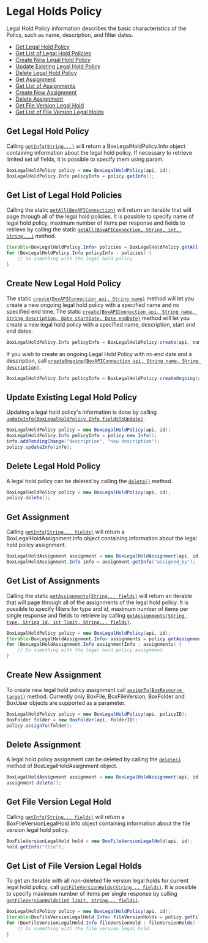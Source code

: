 Legal Holds Policy
==================

Legal Hold Policy information describes the basic characteristics of the Policy,
such as name, description, and filter dates.

<!-- START doctoc generated TOC please keep comment here to allow auto update -->
<!-- DON'T EDIT THIS SECTION, INSTEAD RE-RUN doctoc TO UPDATE -->


- [Get Legal Hold Policy](#get-legal-hold-policy)
- [Get List of Legal Hold Policies](#get-list-of-legal-hold-policies)
- [Create New Legal Hold Policy](#create-new-legal-hold-policy)
- [Update Existing Legal Hold Policy](#update-existing-legal-hold-policy)
- [Delete Legal Hold Policy](#delete-legal-hold-policy)
- [Get Assignment](#get-assignment)
- [Get List of Assignments](#get-list-of-assignments)
- [Create New Assignment](#create-new-assignment)
- [Delete Assignment](#delete-assignment)
- [Get File Version Legal Hold](#get-file-version-legal-hold)
- [Get List of File Version Legal Holds](#get-list-of-file-version-legal-holds)

<!-- END doctoc generated TOC please keep comment here to allow auto update -->

Get Legal Hold Policy
---------------------

Calling [`getInfo(String...)`][get-info] will return a BoxLegalHoldPolicy.Info object
containing information about the legal hold policy. If necessary to retrieve
limited set of fields, it is possible to specify them using param.

```java
BoxLegalHoldPolicy policy = new BoxLegalHoldPolicy(api, id);
BoxLegalHoldPolicy.Info policyInfo = policy.getInfo();
```

[get-info]: http://opensource.box.com/box-java-sdk/javadoc/com/box/sdk/BoxLegalHoldPolicy.html#getInfo-java.lang.String...-

Get List of Legal Hold Policies
-------------------------------

Calling the static [`getAll(BoxAPIConnection)`][get-list-of-legal-hold-policies]
will return an iterable that will page through all of the legal hold policies.
It is possible to specify name of legal hold policy, maximum number of items per
response and fields to retrieve by calling the static
[`getAll(BoxAPIConnection, String, int, String...)`][get-list-of-legal-hold-policies-with-fields] method.

```java
Iterable<BoxLegalHoldPolicy.Info> policies = BoxLegalHoldPolicy.getAll(api);
for (BoxLegalHoldPolicy.Info policyInfo : policies) {
    // Do something with the legal hold policy.
}
```

[get-list-of-legal-hold-policies]: http://opensource.box.com/box-java-sdk/javadoc/com/box/sdk/BoxLegalHoldPolicy.html#getAll-com.box.sdk.BoxAPIConnection-
[get-list-of-legal-hold-policies-with-fields]: http://opensource.box.com/box-java-sdk/javadoc/com/box/sdk/BoxLegalHoldPolicy.html#getAll-com.box.sdk.BoxAPIConnection-java.lang.String-int-java.lang.String...-

Create New Legal Hold Policy
----------------------------

The static [`create(BoxAPIConnection api, String name)`][create-new-legal-hold-policy]
method will let you create a new ongoing legal hold policy with a specified name and no specified end time. The
static
[`create(BoxAPIConnection api, String name, String description, Date startDate, Date endDate)`][create-new-legal-hold-policy-with-dates]
method will let you create a new legal hold policy with a specified name, description, start and end dates.

```java
BoxLegalHoldPolicy.Info policyInfo = BoxLegalHoldPolicy.create(api, name, description, startedAt, endedAt);
```

If you wish to create an ongoing Legal Hold Policy with no end date and a description, call [`createOngoing(BoxAPIConnection api, String name, String description)`][create-ongoing].

```java
BoxLegalHoldPolicy.Info policyInfo = BoxLegalHoldPolicy.createOngoing(api, name, description);
```

[create-new-legal-hold-policy]: http://opensource.box.com/box-java-sdk/javadoc/com/box/sdk/BoxLegalHoldPolicy.html#create-com.box.sdk.BoxAPIConnection-java.lang.String-
[create-new-legal-hold-policy-with-dates]: http://opensource.box.com/box-java-sdk/javadoc/com/box/sdk/BoxLegalHoldPolicy.html#create-com.box.sdk.BoxAPIConnection-java.lang.String-java.lang.String-java.util.Date-java.util.Date-
[create-ongoing]: http://opensource.box.com/box-java-sdk/javadoc/com/box/sdk/BoxLegalHoldPolicy.html#createOngoing-com.box.sdk.BoxAPIConnection-java.lang.String-java.lang.String-

Update Existing Legal Hold Policy
---------------------------------

Updating a legal hold policy's information is done by calling
[`updateInfo(BoxLegalHoldPolicy.Info fieldsToUpdate)`][update-info].

```java
BoxLegalHoldPolicy policy = new BoxLegalHoldPolicy(api, id);
BoxLegalHoldPolicy.Info policyInfo = policy.new Info();
info.addPendingChange("description", "new description");
policy.updateInfo(info);
```

[update-info]: http://opensource.box.com/box-java-sdk/javadoc/com/box/sdk/BoxLegalHoldPolicy.html#updateInfo-com.box.sdk.BoxLegalHoldPolicy.Info-

Delete Legal Hold Policy
------------------------

A legal hold policy can be deleted by calling the [`delete()`][delete] method.

```java
BoxLegalHoldPolicy policy = new BoxLegalHoldPolicy(api, id);
policy.delete();
```

[delete]: http://opensource.box.com/box-java-sdk/javadoc/com/box/sdk/BoxLegalHoldPolicy.html#delete--

Get Assignment
--------------

Calling [`getInfo(String... fields)`][get-assignment] will return a BoxLegalHoldAssignment.Info 
object containing information about the legal hold policy assignment.

```java
BoxLegalHoldAssignment assignment = new BoxLegalHoldAssignment(api, id);
BoxLegalHoldAssignment.Info info = assignment.getInfo("assigned_by");
```

[get-assignment]: http://opensource.box.com/box-java-sdk/javadoc/com/box/sdk/BoxLegalHoldAssignment.html#getInfo-java.lang.String...-

Get List of Assignments
--------------

Calling the static [`getAssignments(String... fields)`][get-list-of-assignments] will return 
an iterable that will page through all of the assignments of the legal hold policy. 
It is possible to specify filters for type and id, maximum number of items per single 
response and fields to retrieve by calling
[`getAssignments(String type, String id, int limit, String... fields)`][get-list-of-assignments-with-params].

```java
BoxLegalHoldPolicy policy = new BoxLegalHoldPolicy(api, id);
Iterable<BoxLegalHoldAssignment.Info> assignments = policy.getAssignments(BoxResource.getResourceType(BoxFolder.class), null, 50, "assigned_at");
for (BoxLegalHoldAssignment.Info assignmentInfo : assignments) {
	// Do something with the legal hold policy assignment.
}
```

[get-list-of-assignments]: http://opensource.box.com/box-java-sdk/javadoc/com/box/sdk/BoxLegalHoldPolicy.html#getAssignments-java.lang.String...-
[get-list-of-assignments-with-params]: http://opensource.box.com/box-java-sdk/javadoc/com/box/sdk/BoxLegalHoldPolicy.html#getAssignments-java.lang.String-java.lang.String-int-java.lang.String...-

Create New Assignment
---------------------

To create new legal hold policy assignment call [`assignTo(BoxResource target)`][create-assignment] method. 
Currently only BoxFile, BoxFileVersion, BoxFolder and BoxUser objects are supported as a parameter.

```java
BoxLegalHoldPolicy policy = new BoxLegalHoldPolicy(api, policyID);
BoxFolder folder = new BoxFolder(api, folderID);
policy.assignTo(folder);
```

[create-assignment]: http://opensource.box.com/box-java-sdk/javadoc/com/box/sdk/BoxLegalHoldPolicy.html#assignTo-com.box.sdk.BoxResource-

Delete Assignment
--------------

A legal hold policy assignment can be deleted by calling the [`delete()`][delete-assignment] method 
of BoxLegalHoldAssignment object.

```java
BoxLegalHoldAssignment assignment = new BoxLegalHoldAssignment(api, id);
assignment.delete();
```

[delete-assignment]: http://opensource.box.com/box-java-sdk/javadoc/com/box/sdk/BoxLegalHoldAssignment.html#delete--

Get File Version Legal Hold
--------------

Calling [`getInfo(String... fields)`][get-file-version-legal-hold] will return 
a BoxFileVersionLegalHold.Info object containing information about the file version legal hold policy.

```java
BoxFileVersionLegalHold hold = new BoxFileVersionLegalHold(api, id);
hold.getInfo("file");
```

[get-file-version-legal-hold]: http://opensource.box.com/box-java-sdk/javadoc/com/box/sdk/BoxFileVersionLegalHold.html#getInfo-java.lang.String...-

Get List of File Version Legal Holds
--------------
To get an iterable with all non-deleted file version legal holds for current 
legal hold policy, call [`getFileVersionHolds(String... fields)`][get-lest-of-file-version-legal-holds]. 
It is possible to specify maximum number of items per single response by calling
[`getFileVersionHolds(int limit, String... fields)`][get-lest-of-file-version-legal-holds-with-limit].

```java
BoxLegalHoldPolicy policy = new BoxLegalHoldPolicy(api, id);
Iterable<BoxFileVersionLegalHold.Info> fileVersionHolds = policy.getFileVersionHolds();
for (BoxFileVersionLegalHold.Info fileVersionHold : fileVersionHolds) {
	// Do something with the file version legal hold.
}
```

[get-lest-of-file-version-legal-holds]: http://opensource.box.com/box-java-sdk/javadoc/com/box/sdk/BoxLegalHoldPolicy.html#getFileVersionHolds-java.lang.String...-
[get-lest-of-file-version-legal-holds-with-limit]: http://opensource.box.com/box-java-sdk/javadoc/com/box/sdk/BoxLegalHoldPolicy.html#getFileVersionHolds-int-java.lang.String...-

